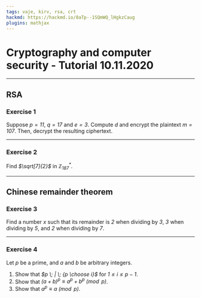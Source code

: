 ```yaml
---
tags: vaje, kirv, rsa, crt
hackmd: https://hackmd.io/8aTp--1SQmWQ_lHgkzCaug
plugins: mathjax
---
```

# Cryptography and computer security - Tutorial 10.11.2020

---

## RSA

### Exercise 1

Suppose <i>$p = 11$</i>, <i>$q = 17$</i> and <i>$e = 3$</i>. Compute <i>$d$</i> and encrypt the plaintext <i>$m = 107$</i>. Then, decrypt the resulting ciphertext.

---

### Exercise 2

Find <i>$\sqrt[7]{2}$</i> in <i>$\mathbb{Z}_{187}^*$</i>.

---

## Chinese remainder theorem

### Exercise 3

Find a number <i>$x$</i> such that its remainder is <i>$2$</i> when dividing by <i>$3$</i>, <i>$3$</i> when dividing by <i>$5$</i>, and <i>$2$</i> when dividing by <i>$7$</i>.

---

### Exercise 4

Let <i>$p$</i> be a prime, and <i>$a$</i> and <i>$b$</i> be arbitrary integers.

1. Show that <i>$p \; | \; {p \choose i}$</i> for <i>$1 \le i \le p-1$</i>.
2. Show that <i>$(a + b)^p \equiv a^p + b^p \pmod{p}$</i>.
3. Show that <i>$a^p \equiv a \pmod{p}$</i>.
